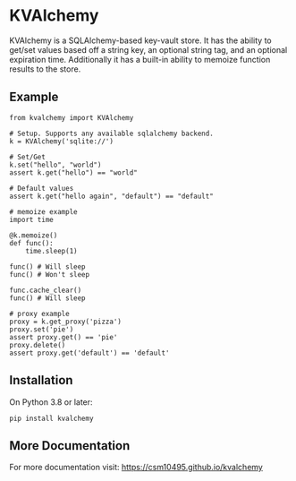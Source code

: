 # KVAlchemy

KVAlchemy is a SQLAlchemy-based key-vault store. It has the ability to get/set values based off a string key, an optional string tag, and an optional expiration time. Additionally it has a built-in ability to memoize function results to the store.

## Example

```
from kvalchemy import KVAlchemy

# Setup. Supports any available sqlalchemy backend.
k = KVAlchemy('sqlite://')

# Set/Get
k.set("hello", "world")
assert k.get("hello") == "world"

# Default values
assert k.get("hello again", "default") == "default"

# memoize example
import time

@k.memoize()
def func():
    time.sleep(1)

func() # Will sleep
func() # Won't sleep

func.cache_clear()
func() # Will sleep

# proxy example
proxy = k.get_proxy('pizza')
proxy.set('pie')
assert proxy.get() == 'pie'
proxy.delete()
assert proxy.get('default') == 'default'
```

## Installation

On Python 3.8 or later:

```
pip install kvalchemy
```

## More Documentation

For more documentation visit: https://csm10495.github.io/kvalchemy
